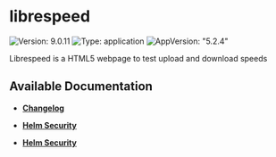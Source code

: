 # librespeed

![Version: 9.0.11](https://img.shields.io/badge/Version-9.0.11-informational?style=flat-square) ![Type: application](https://img.shields.io/badge/Type-application-informational?style=flat-square) ![AppVersion: "5.2.4"](https://img.shields.io/badge/AppVersion-"5.2.4"-informational?style=flat-square)

Librespeed is a HTML5 webpage to test upload and download speeds

## Available Documentation

- [**Changelog**](CHANGELOG)

- [**Helm Security**](container-security)

- [**Helm Security**](helm-security)

